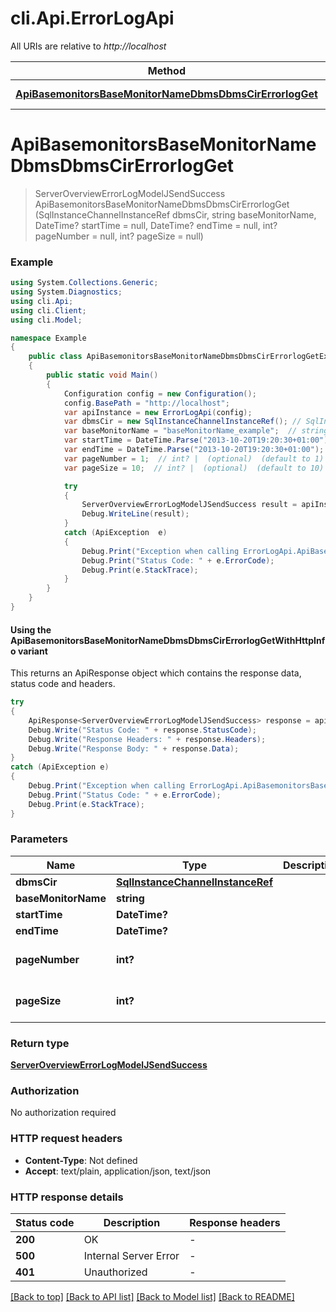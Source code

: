 # cli.Api.ErrorLogApi

All URIs are relative to *http://localhost*

| Method | HTTP request | Description |
|--------|--------------|-------------|
| [**ApiBasemonitorsBaseMonitorNameDbmsDbmsCirErrorlogGet**](ErrorLogApi.md#apibasemonitorsbasemonitornamedbmsdbmscirerrorlogget) | **GET** /api/basemonitors/{baseMonitorName}/dbms/{dbmsCir}/errorlog |  |

<a id="apibasemonitorsbasemonitornamedbmsdbmscirerrorlogget"></a>
# **ApiBasemonitorsBaseMonitorNameDbmsDbmsCirErrorlogGet**
> ServerOverviewErrorLogModelJSendSuccess ApiBasemonitorsBaseMonitorNameDbmsDbmsCirErrorlogGet (SqlInstanceChannelInstanceRef dbmsCir, string baseMonitorName, DateTime? startTime = null, DateTime? endTime = null, int? pageNumber = null, int? pageSize = null)



### Example
```csharp
using System.Collections.Generic;
using System.Diagnostics;
using cli.Api;
using cli.Client;
using cli.Model;

namespace Example
{
    public class ApiBasemonitorsBaseMonitorNameDbmsDbmsCirErrorlogGetExample
    {
        public static void Main()
        {
            Configuration config = new Configuration();
            config.BasePath = "http://localhost";
            var apiInstance = new ErrorLogApi(config);
            var dbmsCir = new SqlInstanceChannelInstanceRef(); // SqlInstanceChannelInstanceRef | 
            var baseMonitorName = "baseMonitorName_example";  // string | 
            var startTime = DateTime.Parse("2013-10-20T19:20:30+01:00");  // DateTime? |  (optional) 
            var endTime = DateTime.Parse("2013-10-20T19:20:30+01:00");  // DateTime? |  (optional) 
            var pageNumber = 1;  // int? |  (optional)  (default to 1)
            var pageSize = 10;  // int? |  (optional)  (default to 10)

            try
            {
                ServerOverviewErrorLogModelJSendSuccess result = apiInstance.ApiBasemonitorsBaseMonitorNameDbmsDbmsCirErrorlogGet(dbmsCir, baseMonitorName, startTime, endTime, pageNumber, pageSize);
                Debug.WriteLine(result);
            }
            catch (ApiException  e)
            {
                Debug.Print("Exception when calling ErrorLogApi.ApiBasemonitorsBaseMonitorNameDbmsDbmsCirErrorlogGet: " + e.Message);
                Debug.Print("Status Code: " + e.ErrorCode);
                Debug.Print(e.StackTrace);
            }
        }
    }
}
```

#### Using the ApiBasemonitorsBaseMonitorNameDbmsDbmsCirErrorlogGetWithHttpInfo variant
This returns an ApiResponse object which contains the response data, status code and headers.

```csharp
try
{
    ApiResponse<ServerOverviewErrorLogModelJSendSuccess> response = apiInstance.ApiBasemonitorsBaseMonitorNameDbmsDbmsCirErrorlogGetWithHttpInfo(dbmsCir, baseMonitorName, startTime, endTime, pageNumber, pageSize);
    Debug.Write("Status Code: " + response.StatusCode);
    Debug.Write("Response Headers: " + response.Headers);
    Debug.Write("Response Body: " + response.Data);
}
catch (ApiException e)
{
    Debug.Print("Exception when calling ErrorLogApi.ApiBasemonitorsBaseMonitorNameDbmsDbmsCirErrorlogGetWithHttpInfo: " + e.Message);
    Debug.Print("Status Code: " + e.ErrorCode);
    Debug.Print(e.StackTrace);
}
```

### Parameters

| Name | Type | Description | Notes |
|------|------|-------------|-------|
| **dbmsCir** | [**SqlInstanceChannelInstanceRef**](SqlInstanceChannelInstanceRef.md) |  |  |
| **baseMonitorName** | **string** |  |  |
| **startTime** | **DateTime?** |  | [optional]  |
| **endTime** | **DateTime?** |  | [optional]  |
| **pageNumber** | **int?** |  | [optional] [default to 1] |
| **pageSize** | **int?** |  | [optional] [default to 10] |

### Return type

[**ServerOverviewErrorLogModelJSendSuccess**](ServerOverviewErrorLogModelJSendSuccess.md)

### Authorization

No authorization required

### HTTP request headers

 - **Content-Type**: Not defined
 - **Accept**: text/plain, application/json, text/json


### HTTP response details
| Status code | Description | Response headers |
|-------------|-------------|------------------|
| **200** | OK |  -  |
| **500** | Internal Server Error |  -  |
| **401** | Unauthorized |  -  |

[[Back to top]](#) [[Back to API list]](../README.md#documentation-for-api-endpoints) [[Back to Model list]](../README.md#documentation-for-models) [[Back to README]](../README.md)

